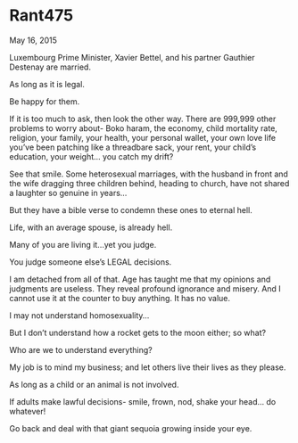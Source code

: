 # Rant475


May 16, 2015

Luxembourg Prime Minister, Xavier Bettel, and his partner Gauthier Destenay are married.

As long as it is legal.

Be happy for them.

If it is too much to ask, then look the other way. There are 999,999 other problems to worry about- Boko haram, the economy, child mortality rate, religion, your family, your health, your personal wallet, your own love life you’ve been patching like a threadbare sack, your rent, your child’s education, your weight… you catch my drift?

See that smile. Some heterosexual marriages, with the husband in front and the wife dragging three children behind, heading to church, have not shared a laughter so genuine in years…

But they have a bible verse to condemn these ones to eternal hell.

Life, with an average spouse, is already hell.

Many of you are living it…yet you judge.

You judge someone else’s LEGAL decisions.

I am detached from all of that. Age has taught me that my opinions and judgments are useless. They reveal profound ignorance and misery. And I cannot use it at the counter to buy anything. It has no value.

I may not understand homosexuality…

But I don’t understand how a rocket gets to the moon either; so what?

Who are we to understand everything?

My job is to mind my business; and let others live their lives as they please.

As long as a child or an animal is not involved.

If adults make lawful decisions- smile, frown, nod, shake your head… do whatever!

Go back and deal with that giant sequoia growing inside your eye.
